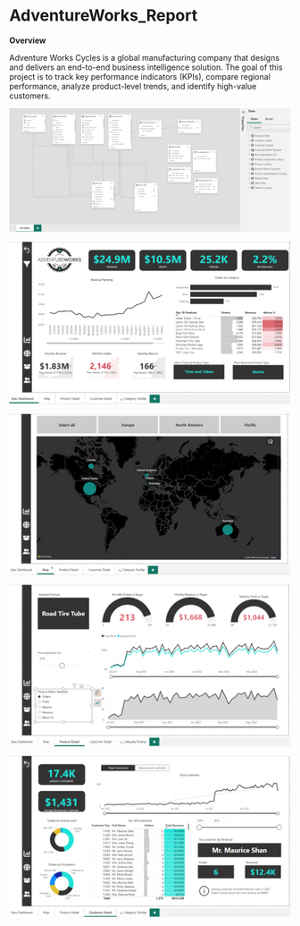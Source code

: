 # AdventureWorks_Report

**Overview**

Adventure Works Cycles is a global manufacturing company that designs and delivers an end-to-end business intelligence solution. The goal of this project is to track key performance indicators (KPIs), compare regional performance, analyze product-level trends, and identify high-value customers.

![alt text](https://github.com/bishtajay13/AdventureWorks_Report/blob/main/Data%20Model.png?raw=true)

![alt text](https://github.com/bishtajay13/AdventureWorks_Report/blob/main/Exec%20DashBoard.png?raw=true)

![alt text](https://github.com/bishtajay13/AdventureWorks_Report/blob/main/Map.png?raw=true)

![alt text](https://github.com/bishtajay13/AdventureWorks_Report/blob/main/Product%20Detail.png?raw=true)

![alt text](https://github.com/bishtajay13/AdventureWorks_Report/blob/main/Customer%20Detail.png?raw=true)
